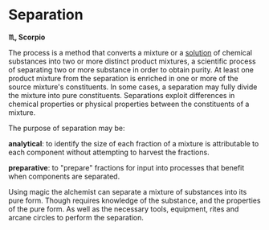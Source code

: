 <!--{"tags":["Separation"]}-->

# Separation

**♏︎, Scorpio**

The process is a method that converts a mixture or a [solution](Solution.md) of
chemical substances into two or more distinct product mixtures, a scientific
process of separating two or more substance in order to obtain purity. At least
one product mixture from the separation is enriched in one or more of the source
mixture's constituents. In some cases, a separation may fully divide the mixture
into pure constituents. Separations exploit differences in chemical properties
or physical properties between the constituents of a mixture.

The purpose of separation may be:

**analytical**: to identify the size of each fraction of a mixture is
attributable to each component without attempting to harvest the fractions.

**preparative**: to "prepare" fractions for input into processes that benefit
when components are separated.

Using magic the alchemist can separate a mixture of substances into its pure
form. Though requires knowledge of the substance, and the properties of the pure
form. As well as the necessary tools, equipment, rites and arcane circles to
perform the separation.
